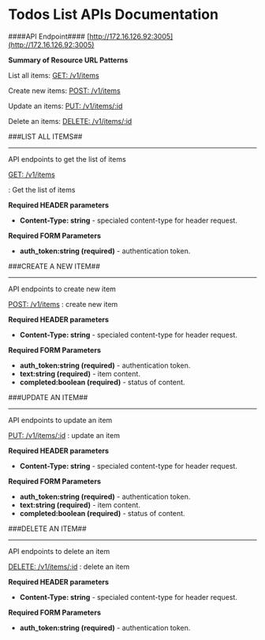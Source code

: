 # Todos List APIs Documentation

####API Endpoint####
[http://172.16.126.92:3005](http://172.16.126.92:3005)

**Summary of Resource URL Patterns**

<a name='items-list-header'></a>List all items:
[GET: /v1/items  ]()

<a name='post-item-header'></a>Create new items:
[POST: /v1/items  ]()

<a name='update-item-header'></a>Update an items:
[PUT: /v1/items/:id  ]()

<a name='delete-item-header'></a>Delete an items:
[DELETE: /v1/items/:id  ]()

###LIST ALL ITEMS##

---

API endpoints to get the list of items

[GET: /v1/items ]()


: Get the list of items

**Required HEADER parameters**

* **Content-Type: string** - specialed content-type for header request.

**Required FORM Parameters**

* **auth_token:string (required)** - authentication token.

###CREATE A NEW ITEM##

---

API endpoints to create new item

[POST: /v1/items]()
: create new item

**Required HEADER parameters**

* **Content-Type: string** - specialed content-type for header request.

**Required FORM Parameters**

* **auth_token:string (required)** - authentication token.
* **text:string (required)** - item content.
* **completed:boolean (required)** - status of content.

###UPDATE AN ITEM##

---

API endpoints to update an item

[PUT: /v1/items/:id](#abc)
: update an item

**Required HEADER parameters**

* **Content-Type: string** - specialed content-type for header request.

**Required FORM Parameters**

* **auth_token:string (required)** - authentication token.
* **text:string (required)** - item content.
* **completed:boolean (required)** - status of content.

###DELETE AN ITEM##

---

API endpoints to delete an item

[DELETE: /v1/items/:id]()
: delete an item

**Required HEADER parameters**

* **Content-Type: string** - specialed content-type for header request.

**Required FORM Parameters**

* **auth_token:string (required)** - authentication token.

